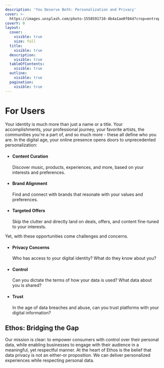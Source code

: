 ```yaml
---
description: 'You Deserve Both: Personalization and Privacy'
cover: >-
  https://images.unsplash.com/photo-1558591710-4b4a1ae0f04d?crop=entropy&cs=srgb&fm=jpg&ixid=M3wxOTcwMjR8MHwxfHNlYXJjaHw1fHxhYnN0cmFjdHxlbnwwfHx8fDE2OTI4MDg5Njh8MA&ixlib=rb-4.0.3&q=85
coverY: 0
layout:
  cover:
    visible: true
    size: full
  title:
    visible: true
  description:
    visible: true
  tableOfContents:
    visible: true
  outline:
    visible: true
  pagination:
    visible: true
---
```


# For Users

Your identity is much more than just a name or a title. Your accomplishments, your professional journey, your favorite artists, the communities you're a part of, and so much more - these all define who you are. In the digital age, your online presence opens doors to unprecedented personalization:

*   #### Content Curation

    Discover music, products, experiences, and more, based on your interests and preferences.
*   #### Brand Alignment

    Find and connect with brands that resonate with your values and preferences.
*   #### Targeted Offers

    Skip the clutter and directly land on deals, offers, and content fine-tuned to your interests.

Yet, with these opportunities come challenges and concerns.

*   #### Privacy Concerns

    Who has access to your digital identity? What do they know about you?
*   #### Control

    Can you dictate the terms of how your data is used? What data about you is shared?
*   #### Trust

    In the age of data breaches and abuse, can you trust platforms with your digital information?

## Ethos: Bridging the Gap

Our mission is clear: to empower consumers with control over their personal data, while enabling businesses to engage with their audience in a meaningful, yet respectful manner. At the heart of Ethos is the belief that data privacy is not an either-or proposition. We can deliver personalized experiences while respecting personal data.
